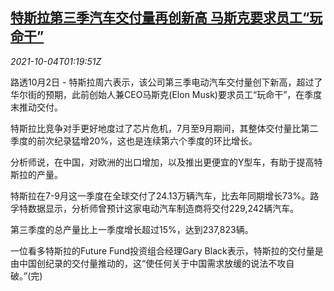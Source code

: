 <!--1633311062000-->
[特斯拉第三季汽车交付量再创新高 马斯克要求员工“玩命干”](https://cn.reuters.com/article/tesla-q3-record-delivery-1004-idCNKBS2GU02S)
------

<div><i>2021-10-04T01:19:51Z</i></div><p>路透10月2日 - 特斯拉周六表示，该公司第三季电动汽车交付量创下新高，超过了华尔街的预期，此前创始人兼CEO马斯克(Elon Musk)要求员工“玩命干”，在季度末推动交付。</p><p>特斯拉比竞争对手更好地度过了芯片危机，7月至9月期间，其整体交付量比第二季度的前次纪录猛增20%，这也是连续第六个季度的环比增长。</p><p>分析师说，在中国，对欧洲的出口增加，以及推出更便宜的Y型车，有助于提高特斯拉的产量。</p><p>特斯拉在7-9月这一季度在全球交付了24.13万辆汽车，比去年同期增长73%。路孚特数据显示，分析师曾预计这家电动汽车制造商将交付229,242辆汽车。</p><p>第三季度的总产量比上一季度增长超过15%，达到237,823辆。</p><p>一位看多特斯拉的Future Fund投资组合经理Gary Black表示，特斯拉的交付量是由中国创纪录的交付量推动的，这“使任何关于中国需求放缓的说法不攻自破。”(完)</p>
